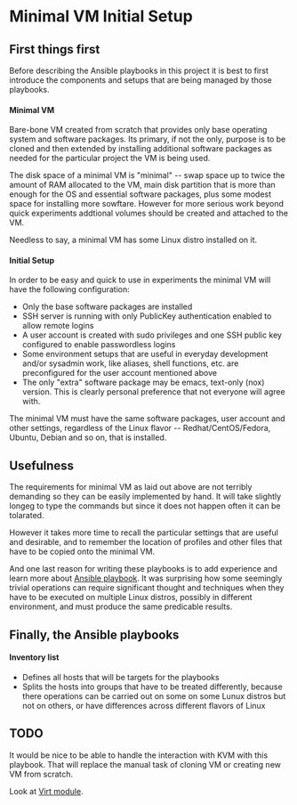 Minimal VM Initial Setup
========================

## First things first

Before describing the Ansible playbooks in this project it is best to first
introduce the components and setups that are being managed by those playbooks.

#### Minimal VM

Bare-bone VM created from scratch that provides only base operating system
and software packages. Its primary, if not the only, purpose is to be cloned
and then extended by installing additional software packages as needed for
the particular project the VM is being used.

The disk space of a minimal VM is "minimal" -- swap space up to twice the
amount of RAM allocated to the VM, main disk partition that is more than
enough for the OS and essential software packages, plus some modest space
for installing more sowftare. However for more serious work beyond quick
experiments addtional volumes should be created and attached to the VM.

Needless to say, a minimal VM has some Linux distro installed on it.

#### Initial Setup

In order to be easy and quick to use in experiments the minimal VM will
have the following configuration:

* Only the base software packages are installed
* SSH server is running with only PublicKey authentication enabled to allow
remote logins
* A user account is created with sudo privileges and one SSH public key
configured to enable passwordless logins
* Some environment setups that are useful in everyday development and/or
sysadmin work, like aliases, shell functions, etc. are preconfigured for
the user account mentioned above
* The only "extra" software package may be emacs, text-only (nox) version.
This is clearly personal preference that not everyone will agree with.

The minimal VM must have the same software packages, user account and other
settings, regardless of the Linux flavor -- Redhat/CentOS/Fedora, Ubuntu,
Debian and so on, that is installed.

## Usefulness

The requirements for minimal VM as laid out above are not terribly demanding
so they can be easily implemented by hand. It will take slightly longeg to
type the commands but since it does not happen often it can be tolarated.

However it takes more time to recall the particular settings that are useful
and desirable, and to remember the location of profiles and other files that
have to be copied onto the minimal VM.

And one last reason for writing these playbooks is to add experience and
learn more about [Ansible playbook](http://docs.ansible.com/playbooks.html).
It was surprising how some seemingly trivial operations can require
significant thought and techniques when they have to be executed on
multiple Linux distros, possibly in different environment, and must produce
the same predicable results.

## Finally, the Ansible playbooks


#### Inventory list

* Defines all hosts that will be targets for the playbooks
* Splits the hosts into groups that have to be treated differently, because
there operations can be carried out on some on some Lunux distros but not
on others, or have differences across different flavors of Linux

## TODO

It would be nice to be able to handle the interaction with KVM with this
playbook. That will replace the manual task of cloning VM or creating new VM
from scratch.

Look at [Virt module](http://docs.ansible.com/virt_module.html).
